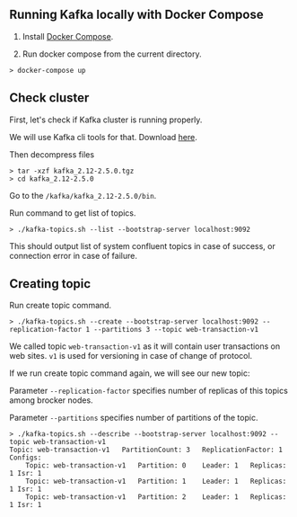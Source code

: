 ## Running Kafka locally with Docker Compose

1. Install [Docker Compose](https://docs.docker.com/compose/install/).

2. Run docker compose from the current directory.
```
> docker-compose up
```

## Check cluster

First, let's check if Kafka cluster is running properly.

We will use Kafka cli tools for that. 
Download [here](https://www.apache.org/dyn/closer.cgi?path=/kafka/2.5.0/kafka_2.12-2.5.0.tgz).

Then decompress files
```
> tar -xzf kafka_2.12-2.5.0.tgz
> cd kafka_2.12-2.5.0
```

Go to the `/kafka/kafka_2.12-2.5.0/bin`.

Run command to get list of topics.
```
> ./kafka-topics.sh --list --bootstrap-server localhost:9092
```

This should output list of system confluent topics in case of success, or connection error in case of failure.

## Creating topic

Run create topic command.

```
> ./kafka-topics.sh --create --bootstrap-server localhost:9092 --replication-factor 1 --partitions 3 --topic web-transaction-v1
```

We called topic `web-transaction-v1` as it will contain user transactions on web sites. `v1` is used for versioning in case of change of protocol.

If we run create topic command again, we will see our new topic:

Parameter `--replication-factor` specifies number of replicas of this topics among brocker nodes.

Parameter `--partitions` specifies number of partitions of the topic.

```
> ./kafka-topics.sh --describe --bootstrap-server localhost:9092 --topic web-transaction-v1
Topic: web-transaction-v1	PartitionCount: 3	ReplicationFactor: 1	Configs:
	Topic: web-transaction-v1	Partition: 0	Leader: 1	Replicas: 1	Isr: 1
	Topic: web-transaction-v1	Partition: 1	Leader: 1	Replicas: 1	Isr: 1
	Topic: web-transaction-v1	Partition: 2	Leader: 1	Replicas: 1	Isr: 1
```
